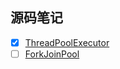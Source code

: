 ## 源码笔记

- [X] [ThreadPoolExecutor](https://github.com/Bannirui/blogs/blob/master/java/java15%E6%BA%90%E7%A0%81-ThreadPoolExecutor.md)
- [ ] [ForkJoinPool]()